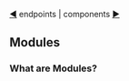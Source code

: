 [&#9664;](endpoints.md) endpoints | components [&#9654;](components.md)

## Modules

### What are Modules?